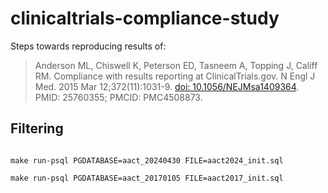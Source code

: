 # clinicaltrials-compliance-study

Steps towards reproducing results of:

> Anderson ML, Chiswell K, Peterson ED, Tasneem A, Topping J, Califf RM.
> Compliance with results reporting at ClinicalTrials.gov. N Engl J Med. 2015
> Mar 12;372(11):1031-9. [doi: 10.1056/NEJMsa1409364](https://doi.org/10.1056/NEJMsa1409364).
> PMID: 25760355; PMCID: PMC4508873.

## Filtering

```shell

make run-psql PGDATABASE=aact_20240430 FILE=aact2024_init.sql

make run-psql PGDATABASE=aact_20170105 FILE=aact2017_init.sql


```
